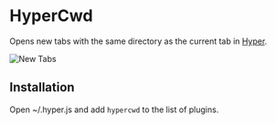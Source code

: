 # HyperCwd

Opens new tabs with the same directory as the current tab in [Hyper](https://hyper.is/).

![New Tabs](https://raw.githubusercontent.com/hharnisc/hypercwd/master/newTabs.gif)

## Installation

Open ~/.hyper.js and add `hypercwd` to the list of plugins.

